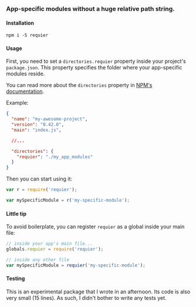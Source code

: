 ### App-specific modules without a huge relative path string.

#### Installation
```
npm i -S requier
```

#### Usage

First, you need to set a `directories.requier` property inside your project's `package.json`. This property specifies the folder where your app-specific modules reside.

You can read more about the `directories` property in [NPM's documentation][1].

Example:
```json
{
  "name": "my-awesome-project",
  "version": "0.42.0",
  "main": "index.js",

  //...

  "directories": {
    "requier": "./my_app_modules"
  }
}
```

Then you can start using it:
```js
var r = require('requier');

var mySpecificModule = r('my-specific-module');
```

#### Little tip
To avoid boilerplate, you can register `requier` as a global inside your main file:
```js
// inside your app's main file...
globals.requier = require('requier');

// inside any other file
var mySpecificModule = requier('my-specific-module');
```

#### Testing
This is an experimental package that I wrote in an afternoon. Its code is also very small (15 lines). As such, I didn't bother to write any tests yet.

[1]: https://docs.npmjs.com/files/package.json#directories
